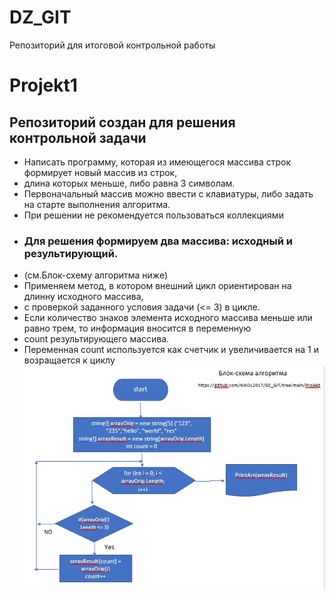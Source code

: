 # DZ_GIT
Репозиторий для итоговой контрольной работы
# Projekt1
## Репозиторий создан для решения контрольной задачи
* Написать программу, которая из имеющегося массива строк формирует новый массив из строк, 
* длина которых меньше, либо равна 3 символам. 
* Первоначальный массив можно ввести с клавиатуры, либо задать на старте выполнения алгоритма. 
* При решении не рекомендуется пользоваться коллекциями
* ### Для решения формируем два массива: исходный и результирующий.
* (см.Блок-схему алгоритма ниже)
* Применяем метод, в котором внешний цикл ориентирован на длинну исходного массива, 
* с проверкой заданного условия задачи (<= 3) в цикле.
* Если количество знаков элемента исходного массива меньше или равно трем, то информация вносится в переменную
* count результирующего массива.
* Переменная сount используется как счетчик и увеличивается на 1 и возращается к циклу
![Блок-схема](Algoritm.jpg)